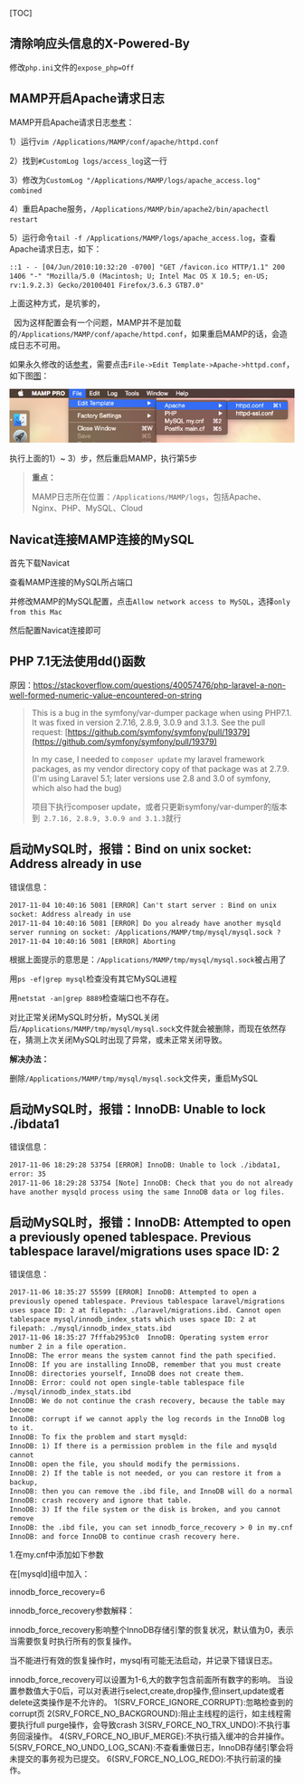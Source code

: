 [TOC]

## 清除响应头信息的X-Powered-By

修改`php.ini`文件的`expose_php=Off`

## MAMP开启Apache请求日志

MAMP开启Apache请求日志[参考](https://sites.google.com/site/mamppro/en/mamp/faq/where-can-i-find-the-logs/how-can-i-enable-the-apache-access-logs)：

   1）运行`vim /Applications/MAMP/conf/apache/httpd.conf`

   2）找到`#CustomLog logs/access_log`这一行

   3）修改为`CustomLog "/Applications/MAMP/logs/apache_access.log" combined`

   4）重启Apache服务，`/Applications/MAMP/bin/apache2/bin/apachectl restart`

   5）运行命令`tail -f /Applications/MAMP/logs/apache_access.log`，查看Apache请求日志，如下：

   ```
::1 - - [04/Jun/2010:10:32:20 -0700] "GET /favicon.ico HTTP/1.1" 200 1406 "-" "Mozilla/5.0 (Macintosh; U; Intel Mac OS X 10.5; en-US; rv:1.9.2.3) Gecko/20100401 Firefox/3.6.3 GTB7.0"
   ```

   上面这种方式，是坑爹的，

   因为这样配置会有一个问题，MAMP并不是加载的`/Applications/MAMP/conf/apache/httpd.conf`，如果重启MAMP的话，会造成日志不可用。

   如果永久修改的话[参考](http://blog-en.mamp.info/2015/02/editing-your-httpdconf-file-in-mamp-pro.html)，需要点击`File->Edit Template->Apache->httpd.conf`，如下图[图](http://2.bp.blogspot.com/-QCjkNUlt0EE/VOWcf3R5t4I/AAAAAAAAAd8/J4Q9KD509N8/s1600/Screen%2BShot%2B2015-02-06%2Bat%2B08.07.06.png)：

   ![操作图](../_picture/MAMP.png)

   执行上面的1）~ 3）步，然后重启MAMP，执行第5步

   >  **重点：**
   >
   >  MAMP日志所在位置：`/Applications/MAMP/logs`，包括Apache、Nginx、PHP、MySQL、Cloud

## Navicat连接MAMP连接的MySQL

首先下载Navicat

查看MAMP连接的MySQL所占端口

并修改MAMP的MySQL配置，点击`Allow network access to MySQL`，选择`only from this Mac`

然后配置Navicat连接即可

## PHP 7.1无法使用dd()函数

原因：https://stackoverflow.com/questions/40057476/php-laravel-a-non-well-formed-numeric-value-encountered-on-string

> This is a bug in the symfony/var-dumper package when using PHP7.1. It was fixed in version 2.7.16, 2.8.9, 3.0.9 and 3.1.3. See the pull request: [https://github.com/symfony/symfony/pull/19379](https://github.com/symfony/symfony/pull/19379)
>
> In my case, I needed to `composer update` my laravel framework packages, as my vendor directory copy of that package was at 2.7.9. (I'm using Laravel 5.1; later versions use 2.8 and 3.0 of symfony, which also had the bug)
>
> 项目下执行composer update，或者只更新symfony/var-dumper的版本到` 2.7.16, 2.8.9, 3.0.9 and 3.1.3`就行

## 启动MySQL时，报错：Bind on unix socket: Address already in use

错误信息：

```shell
2017-11-04 10:40:16 5081 [ERROR] Can't start server : Bind on unix socket: Address already in use
2017-11-04 10:40:16 5081 [ERROR] Do you already have another mysqld server running on socket: /Applications/MAMP/tmp/mysql/mysql.sock ?
2017-11-04 10:40:16 5081 [ERROR] Aborting
```

根据上面提示的意思是：`/Applications/MAMP/tmp/mysql/mysql.sock`被占用了

用`ps -ef|grep mysql`检查没有其它MySQL进程

用`netstat -an|grep 8889`检查端口也不存在。

对比正常关闭MySQL时分析，MySQL关闭后`/Applications/MAMP/tmp/mysql/mysql.sock`文件就会被删除，而现在依然存在，猜测上次关闭MySQL时出现了异常，或未正常关闭导致。

**解决办法：**

删除`/Applications/MAMP/tmp/mysql/mysql.sock`文件夹，重启MySQL

## 启动MySQL时，报错：InnoDB: Unable to lock ./ibdata1

错误信息：

```shell
2017-11-06 18:29:28 53754 [ERROR] InnoDB: Unable to lock ./ibdata1, error: 35
2017-11-06 18:29:28 53754 [Note] InnoDB: Check that you do not already have another mysqld process using the same InnoDB data or log files.
```



## 启动MySQL时，报错：InnoDB: Attempted to open a previously opened tablespace. Previous tablespace laravel/migrations uses space ID: 2

错误信息：

```shell
2017-11-06 18:35:27 55599 [ERROR] InnoDB: Attempted to open a previously opened tablespace. Previous tablespace laravel/migrations uses space ID: 2 at filepath: ./laravel/migrations.ibd. Cannot open tablespace mysql/innodb_index_stats which uses space ID: 2 at filepath: ./mysql/innodb_index_stats.ibd
2017-11-06 18:35:27 7fffab2953c0  InnoDB: Operating system error number 2 in a file operation.
InnoDB: The error means the system cannot find the path specified.
InnoDB: If you are installing InnoDB, remember that you must create
InnoDB: directories yourself, InnoDB does not create them.
InnoDB: Error: could not open single-table tablespace file ./mysql/innodb_index_stats.ibd
InnoDB: We do not continue the crash recovery, because the table may become
InnoDB: corrupt if we cannot apply the log records in the InnoDB log to it.
InnoDB: To fix the problem and start mysqld:
InnoDB: 1) If there is a permission problem in the file and mysqld cannot
InnoDB: open the file, you should modify the permissions.
InnoDB: 2) If the table is not needed, or you can restore it from a backup,
InnoDB: then you can remove the .ibd file, and InnoDB will do a normal
InnoDB: crash recovery and ignore that table.
InnoDB: 3) If the file system or the disk is broken, and you cannot remove
InnoDB: the .ibd file, you can set innodb_force_recovery > 0 in my.cnf
InnoDB: and force InnoDB to continue crash recovery here.
```

1.在my.cnf中添加如下参数

在[mysqld]组中加入：

innodb_force_recovery=6

innodb_force_recovery参数解释：

innodb_force_recovery影响整个InnoDB存储引擎的恢复状况，默认值为0，表示当需要恢复时执行所有的恢复操作。

当不能进行有效的恢复操作时，mysql有可能无法启动，并记录下错误日志。

innodb_force_recovery可以设置为1-6,大的数字包含前面所有数字的影响。
当设置参数值大于0后，可以对表进行select,create,drop操作,但insert,update或者delete这类操作是不允许的。
1(SRV_FORCE_IGNORE_CORRUPT):忽略检查到的corrupt页
2(SRV_FORCE_NO_BACKGROUND):阻止主线程的运行，如主线程需要执行full purge操作，会导致crash
3(SRV_FORCE_NO_TRX_UNDO):不执行事务回滚操作。
4(SRV_FORCE_NO_IBUF_MERGE):不执行插入缓冲的合并操作。
5(SRV_FORCE_NO_UNDO_LOG_SCAN):不查看重做日志，InnoDB存储引擎会将未提交的事务视为已提交。
6(SRV_FORCE_NO_LOG_REDO):不执行前滚的操作。

